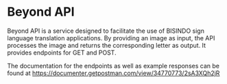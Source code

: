 ﻿# Beyond API
Beyond API is a service designed to facilitate the use of BISINDO sign language translation applications. By providing an image as input, the API processes the image and returns the corresponding letter as output. It provides endpoints for GET and POST.

The documentation for the endpoints as well as example responses can be found at https://documenter.getpostman.com/view/34770773/2sA3XQh2jR
